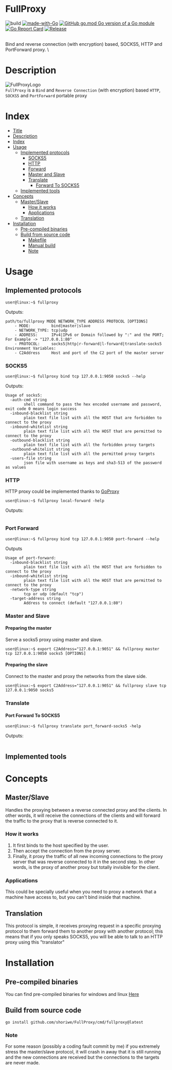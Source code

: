 # FullProxy

![build](https://img.shields.io/badge/build-passing-green)
[![made-with-Go](https://img.shields.io/badge/Made%20with-Go-1f425f.svg)](http://golang.org)
[![GitHub go.mod Go version of a Go module](https://img.shields.io/github/go-mod/go-version/gomods/athens.svg)](https://github.com/shoriwe/FullProxy)
[![Go Report Card](https://goreportcard.com/badge/github.com/shoriwe/FullProxy)](https://goreportcard.com/report/github.com/shoriwe/FullProxy)
[![Release](https://img.shields.io/github/release/shoriwe/FullProxy.svg?style=flat-square)](https://github.com/shoriwe/FullProxy/releases/latest)

\
Bind and reverse connection (with encryption) based, SOCKS5, HTTP and PortForward proxy. \

# Description

![FullProxyLogo](https://raw.githubusercontent.com/shoriwe/FullProxy/master/logo/full-proxy-logo.PNG) \
`FullProxy` is a `Bind` and `Reverse Connection` (with encryption) based `HTTP`, `SOCKS5` and `PortForward` portable
proxy

# Index

* [Title](#fullproxy)
* [Description](#description)
* [Index](#index)
* [Usage](#usage)
    * [Implemented protocols](#implemented-protocols)
        * [SOCKS5](#socks5)
        * [HTTP](#http)
        * [Forward](#port-forward)
        * [Master and Slave](#master-and-slave)
        * [Translate](#translate)
            * [Forward To SOCKS5](#port-forward-to-socks5)
    * [Implemented tools](#implemented-tools)
* [Concepts](#concepts)
    * [Master/Slave](#masterslave)
        * [How it works](#how-it-works)
        * [Applications](#applications)
    * [Translation](#translation)
* [Installation](#installation)
    * [Pre-compiled binaries](#pre-compiled-binaries)
    * [Build from source code](#build-from-source-code)
        * [Makefile](#makefile)
        * [Manual build](#manual-build)
        * [Note](#note)

# Usage

## Implemented protocols

```shell
user@linux:~$ fullproxy
```

Outputs:

```
path/to/fullproxy MODE NETWORK_TYPE ADDRESS PROTOCOL [OPTIONS]
	- MODE:         bind|master|slave
	- NETWORK_TYPE: tcp|udp
	- ADDRESS:      IPv4|IPv6 or Domain followed by ":" and the PORT; For Example -> "127.0.0.1:80"
	- PROTOCOL:     socks5|http|r-forward|l-forward|translate-socks5
Environment Variables:
	- C2Address     Host and port of the C2 port of the master server
```

### SOCKS5

```shell
user@linux:~$ fullproxy bind tcp 127.0.0.1:9050 socks5 --help
```

Outputs:

```shell
Usage of socks5:
  -auth-cmd string
        shell command to pass the hex encoded username and password, exit code 0 means login success
  -inbound-blacklist string
        plain text file list with all the HOST that are forbidden to connect to the proxy
  -inbound-whitelist string
        plain text file list with all the HOST that are permitted to connect to the proxy
  -outbound-blacklist string
        plain text file list with all the forbidden proxy targets
  -outbound-whitelist string
        plain text file list with all the permitted proxy targets
  -users-file string
        json file with username as keys and sha3-513 of the password as values
```

### HTTP

HTTP proxy could be implemented thanks to [GoProxy](https://github.com/elazarl/goproxy)

```shell
user@linux:~$ fullproxy local-forward -help
```

Outputs:

```shell
```

### Port Forward

```shell
user@linux:~$ fullproxy bind tcp 127.0.0.1:9050 port-forward --help
```

Outputs

```shell
Usage of port-forward:
  -inbound-blacklist string
        plain text file list with all the HOST that are forbidden to connect to the proxy
  -inbound-whitelist string
        plain text file list with all the HOST that are permitted to connect to the proxy
  -network-type string
        tcp or udp (default "tcp")
  -target-address string
        Address to connect (default "127.0.0.1:80")
```

### Master and Slave

#### Preparing the master

Serve a socks5 proxy using master and slave.

```shell
user@linux:~$ export C2Address="127.0.0.1:9051" && fullproxy master tcp 127.0.0.1:9050 socks5 [OPTIONS]
```

#### Preparing the slave

Connect to the master and proxy the networks from the slave side.

```shell
user@linux:~$ export C2Address="127.0.0.1:9051" && fullproxy slave tcp 127.0.0.1:9050 socks5
```

### Translate

#### Port Forward To SOCKS5

```shell
user@linux:~$ fullproxy translate port_forward-socks5 -help
```

Outputs:

```shell
```

## Implemented tools

# Concepts

## Master/Slave

Handles the proxying between a reverse connected proxy and the clients. In other words, it will receive the connections
of the clients and will forward the traffic to the proxy that is reverse connected to it.

### How it works

1. It first binds to the host specified by the user.
2. Then accept the connection from the proxy server.
3. Finally, it proxy the traffic of all new incoming connections to the proxy server that was reverse connected to it in
   the second step. In other words, is the proxy of another proxy but totally invisible for the client.

### Applications

This could be specially useful when you need to proxy a network that a machine have access to, but you can't bind inside
that machine.

## Translation

This protocol is simple, it receives proxying request in a specific proxying protocol to them forward them to another
proxy with another protocol; this means that if you only speaks SOCKS5, you will be able to talk to an HTTP proxy using
this "translator"

# Installation

## Pre-compiled binaries

You can find pre-compiled binaries for windows and linux [Here](https://github.com/shoriwe/FullProxy/releases)

## Build from source code

```shell
go install github.com/shoriwe/FullProxy/cmd/fullproxy@latest
```

### Note

For some reason (possibly a coding fault commit by me) if you extremely stress the master/slave protocol, it will crash
in away that it is still running and the new connections are received but the connections to the targets are never made.